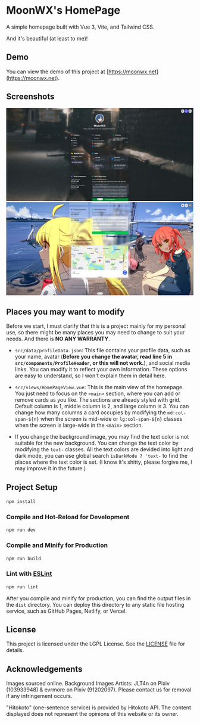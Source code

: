 # MoonWX's HomePage

A simple homepage built with Vue 3, Vite, and Tailwind CSS.

And it's beautiful (at least to me)!

## Demo

You can view the demo of this project at [https://moonwx.net](https://moonwx.net).

## Screenshots

![Screenshot 1](src/assets/images/Screenshot_1.jpg)
![Screenshot 2](src/assets/images/Screenshot_2.jpg)

## Places you may want to modify

Before we start, I must clarify that this is a project mainly for my personal use, so there might be many places you may need to change to suit your needs. And there is **NO ANY WARRANTY**.

- `src/data/profileData.json`: This file contains your profile data, such as your name, avatar (**Before you change the avatar, read line 5 in `src/components/ProfileHeader`, or this will not work.**), and social media links. You can modify it to reflect your own information. These options are easy to understand, so I won't explain them in detail here.

- `src/views/HomePageView.vue`: This is the main view of the homepage. You just need to focus on the `<main>` section, where you can add or remove cards as you like. The sections are already styled with grid. Default column is 1, middle column is 2, and large column is 3. You can change how many columns a card occupies by modifying the `md:col-span-${n}` when the screen is mid-wide or `lg:col-span-${n}` classes when the screen is large-wide in the `<main>` section.
- If you change the background image, you may find the text color is not suitable for the new background. You can change the text color by modifying the `text-` classes. All the text colors are devided into light and dark mode, you can use global search `isDarkMode ? 'text-` to find the places where the text color is set. (I know it's shitty, please forgive me, I may improve it in the future.)

## Project Setup

```sh
npm install
```

### Compile and Hot-Reload for Development

```sh
npm run dev
```

### Compile and Minify for Production

```sh
npm run build
```

### Lint with [ESLint](https://eslint.org/)

```sh
npm run lint
```

After you compile and minify for production, you can find the output files in the `dist` directory. You can deploy this directory to any static file hosting service, such as GitHub Pages, Netlify, or Vercel.

## License

This project is licensed under the LGPL License. See the [LICENSE](LICENSE) file for details.

## Acknowledgements

Images sourced online. Background Images Artists: JLT4n on Pixiv (103933948) & evrmore on Pixiv (91202097). Please contact us for removal if any infringement occurs.

"Hitokoto" (one-sentence service) is provided by Hitokoto API. The content displayed does not represent the opinions of this website or its owner.
